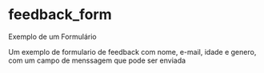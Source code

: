 # feedback_form
Exemplo de um Formulário

Um exemplo de formulario de feedback com nome, e-mail, idade e genero, com um campo de menssagem que pode ser enviada
